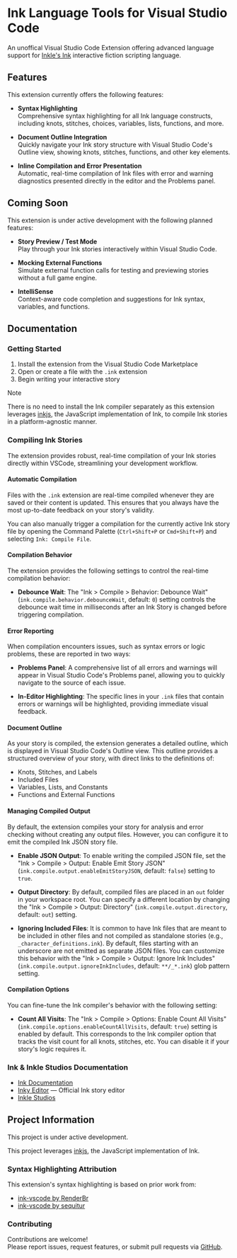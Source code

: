 # Ink Language Tools for Visual Studio Code

An unoffical Visual Studio Code Extension offering advanced language support for [Inkle's Ink](https://www.inklestudios.com/ink/) interactive fiction scripting language.

## Features
This extension currently offers the following features:

- **Syntax Highlighting**  
  Comprehensive syntax highlighting for all Ink language constructs, including knots, stitches, choices, variables, lists, functions, and more.

- **Document Outline Integration**  
  Quickly navigate your Ink story structure with Visual Studio Code's Outline view, showing knots, stitches, functions, and other key elements.

- **Inline Compilation and Error Presentation**  
  Automatic, real-time compilation of Ink files with error and warning diagnostics presented directly in the editor and the Problems panel.

## Coming Soon
This extension is under active development with the following planned features:

- **Story Preview / Test Mode**  
  Play through your Ink stories interactively within Visual Studio Code.

- **Mocking External Functions**  
  Simulate external function calls for testing and previewing stories without a full game engine.

- **IntelliSense**  
  Context-aware code completion and suggestions for Ink syntax, variables, and functions.

## Documentation

### Getting Started

1. Install the extension from the Visual Studio Code Marketplace
2. Open or create a file with the `.ink` extension
3. Begin writing your interactive story

> [!NOTE]
> There is no need to install the Ink compiler separately as this extension leverages [inkjs](https://github.com/y-lohse/inkjs), the JavaScript implementation of Ink, to compile Ink stories in a platform-agnostic manner.
   
### Compiling Ink Stories

The extension provides robust, real-time compilation of your Ink stories directly within VSCode, streamlining your development workflow.

#### Automatic Compilation

Files with the `.ink` extension are real-time compiled whenever they are saved or their content is updated. This ensures that you always have the most up-to-date feedback on your story's validity.

You can also manually trigger a compilation for the currently active Ink story file by opening the Command Palette (`Ctrl+Shift+P` or `Cmd+Shift+P`) and selecting `Ink: Compile File`.

#### Compilation Behavior

The extension provides the following settings to control the real-time compilation behavior:

*   **Debounce Wait**: The "Ink > Compile > Behavior: Debounce Wait" (`ink.compile.behavior.debounceWait`, default: `0`) setting controls the debounce wait time in milliseconds after an Ink Story is changed before triggering compilation.

#### Error Reporting

When compilation encounters issues, such as syntax errors or logic problems, these are reported in two ways:

*   **Problems Panel**: A comprehensive list of all errors and warnings will appear in Visual Studio Code's Problems panel, allowing you to quickly navigate to the source of each issue.
  
*   **In-Editor Highlighting**: The specific lines in your `.ink` files that contain errors or warnings will be highlighted, providing immediate visual feedback.

#### Document Outline

As your story is compiled, the extension generates a detailed outline, which is displayed in Visual Studio Code's Outline view. This outline provides a structured overview of your story, with direct links to the definitions of:

*   Knots, Stitches, and Labels
*   Included Files
*   Variables, Lists, and Constants
*   Functions and External Functions

#### Managing Compiled Output

By default, the extension compiles your story for analysis and error checking without creating any output files. However, you can configure it to emit the compiled Ink JSON story file.

*   **Enable JSON Output**: To enable writing the compiled JSON file, set the "Ink > Compile > Output: Enable Emit Story JSON" (`ink.compile.output.enableEmitStoryJSON`, default: `false`) setting to `true`.
  
*   **Output Directory**: By default, compiled files are placed in an `out` folder in your workspace root. You can specify a different location by changing the "Ink > Compile > Output: Directory" (`ink.compile.output.directory`, default: `out`) setting.
  
*   **Ignoring Included Files**: It is common to have Ink files that are meant to be included in other files and not compiled as standalone stories (e.g., `_character_definitions.ink`). By default, files starting with an underscore are not emitted as separate JSON files. You can customize this behavior with the "Ink > Compile > Output: Ignore Ink Includes" (`ink.compile.output.ignoreInkIncludes`, default: `**/_*.ink`) glob pattern setting.

#### Compilation Options

You can fine-tune the Ink compiler's behavior with the following setting:

*   **Count All Visits**: The "Ink > Compile > Options: Enable Count All Visits" (`ink.compile.options.enableCountAllVisits`, default: `true`) setting is enabled by default. This corresponds to the Ink compiler option that tracks the visit count for all knots, stitches, etc. You can disable it if your story's logic requires it.   

### Ink & Inkle Studios Documentation

- [Ink Documentation](https://github.com/inkle/ink/tree/master/Documentation)
- [Inky Editor](https://github.com/inkle/inky) — Official Ink story editor
- [Inkle Studios](https://www.inklestudios.com/ink/)


## Project Information

This project is under active development.

This project leverages [inkjs](https://github.com/y-lohse/inkjs), the JavaScript implementation of Ink.

### Syntax Highlighting Attribution

This extension's syntax highlighting is based on prior work from:
- [ink-vscode by RenderBr](https://github.com/RenderBr/ink-vscode)
- [ink-vscode by sequitur](https://github.com/sequitur/ink-vscode)

### Contributing

Contributions are welcome!  
Please report issues, request features, or submit pull requests via [GitHub](https://github.com/bemisguided/vscode-ink-language-tools).
